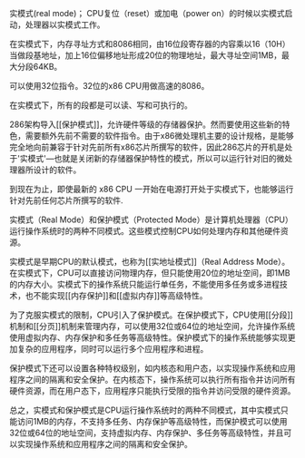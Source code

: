 实模式(real mode)；
CPU复位（reset）或加电（power on）的时候以实模式启动，处理器以实模式工作。

在实模式下，内存寻址方式和8086相同，由16位段寄存器的内容乘以16（10H）当做段基地址，加上16位偏移地址形成20位的物理地址，最大寻址空间1MB，最大分段64KB。

可以使用32位指令。32位的x86 CPU用做高速的8086。

在实模式下，所有的段都是可以读、写和可执行的。

286架构导入[[保护模式]]，允许硬件等级的存储器保护。然而要使用这些新的特色，需要额外先前不需要的软件指令。由于x86微处理机主要的设计规格，是能够完全地向前兼容于针对先前所有x86芯片所撰写的软件，因此286芯片的开机是处于'实模式'—也就是关闭新的存储器保护特性的模式，所以可以运行针对旧的微处理器所设计的软件。

到现在为止，即使最新的 x86 CPU 一开始在电源打开处于实模式下，也能够运行针对先前任何芯片所撰写的软件.






实模式（Real Mode）和保护模式（Protected Mode）是计算机处理器（CPU）运行操作系统时的两种不同模式。这些模式控制CPU如何处理内存和其他硬件资源。

实模式是早期CPU的默认模式，也称为[[实地址模式]]（Real Address Mode）。在实模式下，CPU可以直接访问物理内存，但只能使用20位的地址空间，即1MB的内存大小。实模式下的操作系统只能运行单任务，不能使用多任务或多进程技术，也不能实现[[内存保护]]和[[虚拟内存]]等高级特性。

为了克服实模式的限制，CPU引入了保护模式。在保护模式下，CPU使用[[分段]]机制和[[分页]]机制来管理内存，可以使用32位或64位的地址空间，允许操作系统使用虚拟内存、内存保护和多任务等高级特性。保护模式下的操作系统能够实现更加复杂的应用程序，同时可以运行多个应用程序和进程。

保护模式下还可以设置各种特权级别，如内核态和用户态，以实现操作系统和应用程序之间的隔离和安全保护。在内核态下，操作系统可以执行所有指令并访问所有硬件资源，而在用户态下，应用程序只能执行受限的指令并访问受限的硬件资源。

总之，实模式和保护模式是CPU运行操作系统时的两种不同模式，其中实模式只能访问1MB的内存，不支持多任务、内存保护等高级特性，而保护模式可以使用32位或64位的地址空间，支持虚拟内存、内存保护、多任务等高级特性，并且可以实现操作系统和应用程序之间的隔离和安全保护。